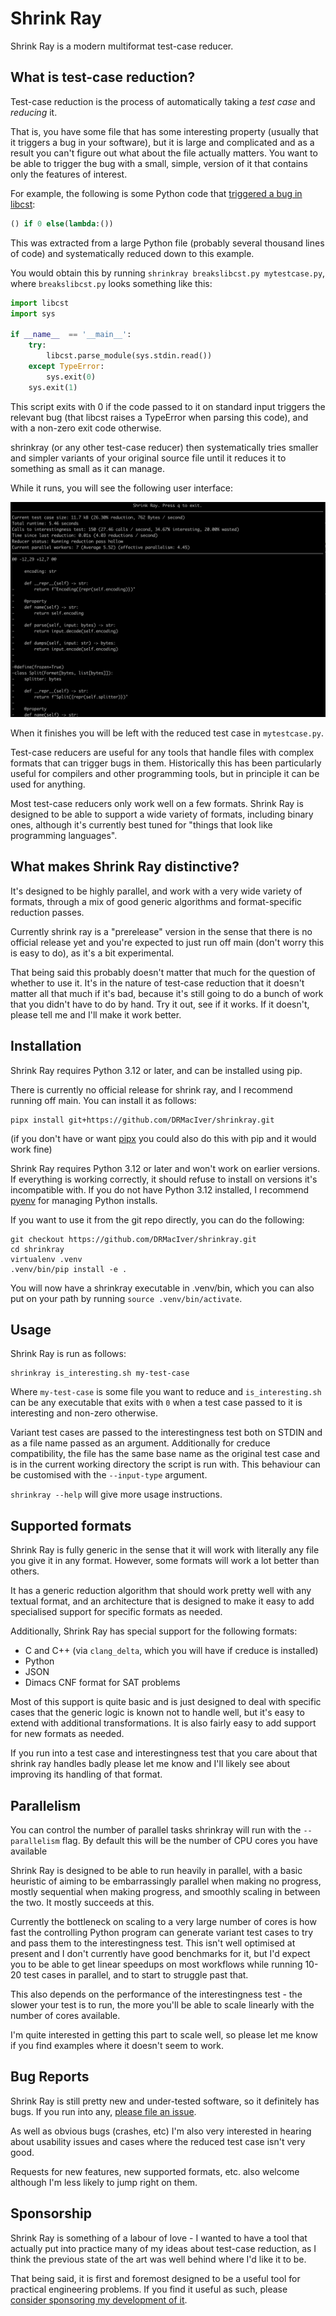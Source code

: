# Shrink Ray

Shrink Ray is a modern multiformat test-case reducer.

## What is test-case reduction?

Test-case reduction is the process of automatically taking a *test case* and *reducing* it.

That is, you have some file that has some interesting property (usually that it triggers a bug in your software),
but it is large and complicated and as a result you can't figure out what about the file actually matters.
You want to be able to trigger the bug with a small, simple, version of it that contains only the features of interest.

For example, the following is some Python code that [triggered a bug in libcst](https://github.com/Instagram/LibCST/issues/1061):

```python
() if 0 else(lambda:())
```

This was extracted from a large Python file (probably several thousand lines of code) and systematically reduced down to this example.

You would obtain this by running `shrinkray breakslibcst.py mytestcase.py`, where `breakslibcst.py` looks something like this:

```python
import libcst
import sys

if __name__  == '__main__':
    try:
        libcst.parse_module(sys.stdin.read())
    except TypeError:
        sys.exit(0)
    sys.exit(1)
```

This script exits with 0 if the code passed to it on standard input triggers the relevant bug (that libcst raises a TypeError when parsing this code), and with a non-zero exit code otherwise.

shrinkray (or any other test-case reducer) then systematically tries smaller and simpler variants of your original source file until it reduces it to something as small as it can manage.

While it runs, you will see the following user interface:

![Demo of shrink ray running](demo.png)

When it finishes you will be left with the reduced test case in `mytestcase.py`.

Test-case reducers are useful for any tools that handle files with complex formats that can trigger bugs in them. Historically this has been particularly useful for compilers and other programming tools, but in principle it can be used for anything.

Most test-case reducers only work well on a few formats. Shrink Ray is designed to be able to support a wide variety of formats, including binary ones, although it's currently best tuned for "things that look like programming languages".

## What makes Shrink Ray distinctive?

It's designed to be highly parallel, and work with a very wide variety of formats, through a mix of good generic algorithms and format-specific reduction passes.

Currently shrink ray is a "prerelease" version in the sense that there is no official release yet and you're expected to just run off main (don't worry this is easy to do), as it's a bit experimental.

That being said this probably doesn't matter that much for the question of whether to use it. It's in the nature of test-case reduction that it doesn't matter all that much if it's bad, because it's still going to do a bunch of work that you didn't have to do by hand. Try it out, see if it works. If it doesn't, please tell me and I'll make it work better.

## Installation

Shrink Ray requires Python 3.12 or later, and can be installed using pip.

There is currently no official release for shrink ray, and I recommend running off main. You can install it as follows:

```
pipx install git+https://github.com/DRMacIver/shrinkray.git
```

(if you don't have or want [pipx](https://pypa.github.io/pipx/) you could also do this with pip and it would work fine)

Shrink Ray requires Python 3.12 or later and won't work on earlier versions. If everything is working correctly, it should refuse to install
on versions it's incompatible with. If you do not have Python 3.12 installed, I recommend [pyenv](https://github.com/pyenv/pyenv) for managing
Python installs.

If you want to use it from the git repo directly, you can do the following:

```
git checkout https://github.com/DRMacIver/shrinkray.git
cd shrinkray
virtualenv .venv
.venv/bin/pip install -e .
```

You will now have a shrinkray executable in .venv/bin, which you can also put on your path by running `source .venv/bin/activate`.

## Usage

Shrink Ray is run as follows:

```
shrinkray is_interesting.sh my-test-case
```

Where `my-test-case` is some file you want to reduce and `is_interesting.sh` can be any executable that exits with `0` when a test case passed to it is interesting and non-zero otherwise.

Variant test cases are passed to the interestingness test both on STDIN and as a file name passed as an argument. Additionally for creduce compatibility, the file has the same base name as the original test case and is in the current working directory the script is run with. This behaviour can be customised with the `--input-type` argument.

`shrinkray --help` will give more usage instructions.

## Supported formats

Shrink Ray is fully generic in the sense that it will work with literally any file you give it in any format. However, some formats will work a lot better than others.

It has a generic reduction algorithm that should work pretty well with any textual format, and an architecture that is designed to make it easy to add specialised support for specific formats as needed.

Additionally, Shrink Ray has special support for the following formats:

* C and C++ (via `clang_delta`, which you will have if creduce is installed)
* Python
* JSON
* Dimacs CNF format for SAT problems

Most of this support is quite basic and is just designed to deal with specific cases that the generic logic is known
not to handle well, but it's easy to extend with additional transformations.
It is also fairly easy to add support for new formats as needed.

If you run into a test case and interestingness test that you care about that shrink ray handles badly please let me know and I'll likely see about improving its handling of that format.

## Parallelism

You can control the number of parallel tasks shrinkray will run with the `--parallelism` flag. By default this will be the number of CPU cores you have available

Shrink Ray is designed to be able to run heavily in parallel, with a basic heuristic of aiming to be embarrassingly parallel when making no progress, mostly sequential when making progress, and smoothly scaling in between the two. It mostly succeeds at this.

Currently the bottleneck on scaling to a very large number of cores is how fast the controlling Python program can generate variant test cases to try and pass them to the interestingness test. This isn't well optimised at present and I don't currently have good benchmarks for it, but I'd expect you to be able to get linear speedups on most workflows while running 10-20 test cases in parallel, and to start to struggle past that.

This also depends on the performance of the interestingness test - the slower your test is to run, the more you'll be able to scale linearly with the number of cores available.

I'm quite interested in getting this part to scale well, so please let me know if you find examples where it doesn't seem to work.

## Bug Reports

Shrink Ray is still pretty new and under-tested software, so it definitely has bugs. If you run into any, [please file an issue](https://github.com/DRMacIver/shrinkray/issues).

As well as obvious bugs (crashes, etc) I'm also very interested in hearing about usability issues and cases where the reduced test case isn't very good.

Requests for new features, new supported formats, etc. also welcome although I'm less likely to jump right on them.

## Sponsorship

Shrink Ray is something of a labour of love - I wanted to have a tool that actually put into practice many of my ideas about test-case reduction, as I think the previous state of the art was well behind where I'd like it to be.

That being said, it is first and foremost designed to be a useful tool for practical engineering problems.
If you find it useful as such, please [consider sponsoring my development of it](https://github.com/sponsors/DRMacIver).
